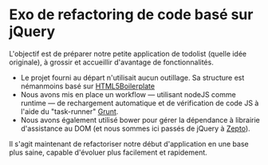 # Exo de refactoring de code basé sur jQuery

L'objectif est de préparer notre petite application de todolist (quelle idée originale), à grossir et accueillir d'avantage de fonctionnalités.

* Le projet fourni au départ n'utilisait aucun outillage. Sa structure est némanmoins basé sur [HTML5Boilerplate](http://html5boilerplate.com/)
* Nous avons mis en place un workflow — utilisant nodeJS comme runtime — de rechargement automatique et de vérification de code JS à l'aide du "task-runner" [Grunt](http://gruntjs.com/).
* Nous avons également utilisé bower pour gérer la dépendance à librairie d'assistance au DOM (et nous sommes ici passés de jQuery à [Zepto](http://zeptojs.com/)).

Il s'agit maintenant de refactoriser notre début d'application en une base plus saine, capable d'évoluer plus facilement et rapidement.




